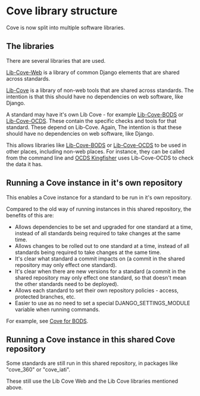 Cove library structure
======================

Cove is now split into multiple software libraries.

The libraries
-------------

There are several libraries that are used.

[Lib-Cove-Web](https://github.com/OpenDataServices/lib-cove-web) is a library of common Django elements that are shared across standards.

[Lib-Cove](https://github.com/OpenDataServices/lib-cove) is a library of non-web tools that are shared across standards. The intention is that this should have no dependencies on web software, like Django.

A standard may have it's own Lib Cove - for example [Lib-Cove-BODS](https://github.com/openownership/lib-cove-bods) or [Lib-Cove-OCDS](https://github.com/open-contracting/lib-cove-ocds).
These contain the specific checks and tools for that standard. These depend on Lib-Cove. Again, The intention is that these should have no dependencies on web software, like Django.

This allows libraries like [Lib-Cove-BODS](https://github.com/openownership/lib-cove-bods) or [Lib-Cove-OCDS](https://github.com/open-contracting/lib-cove-ocds) to be used in other places, including non-web places. For instance, they can be called from the command line and [OCDS Kingfisher](https://github.com/open-contracting/kingfisher) uses Lib-Cove-OCDS to check the data it has.

Running a Cove instance in it's own repository
----------------------------------------------

This enables a Cove instance for a standard to be run in it's own repository.

Compared to the old way of running instances in this shared repository, the benefits of this are:

* Allows dependencies to be set and upgraded for one standard at a time, instead of all standards being required to take changes at the same time.
* Allows changes to be rolled out to one standard at a time, instead of all standards being required to take changes at the same time.
* It's clear what standard a commit impacts on (a commit in the shared repository may only effect one standard).
* It's clear when there are new versions for a standard (a commit in the shared repository may only effect one standard, so that doesn't mean the other standards need to be deployed).
* Allows each standard to set their own repository policies - access, protected branches, etc.
* Easier to use as no need to set a special DJANGO_SETTINGS_MODULE variable when running commands.

For example, see [Cove for BODS](https://github.com/openownership/cove-bods).


Running a Cove instance in this shared Cove repository
------------------------------------------------------

Some standards are still run in this shared repository, in packages like "cove_360" or "cove_iati".

These still use the Lib Cove Web and the Lib Cove libraries mentioned above.
